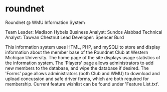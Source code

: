 # roundnet
Roundnet @ WMU Information System

Team Leader: Madison Hybels
Business Analyst: Sundos Alabbad
Technical Analyst: Tawvan Chestnut
Lead Developer: Spencer Burd
                                                 
This information system uses HTML, PHP, and mySQLi to store and display information about the member base of the Roundnet Club at Western Michigan University. The home page of the site displays usage statistics of the information system. The 'Players' page allows administrators to add new members to the database, and wipe the database if desired. The 'Forms' page allows administrators (both Club and WMU) to download and upload concussion and safe driver forms, which are both required for membership.
Current feature wishlist can be found under 'Feature List.txt'.

